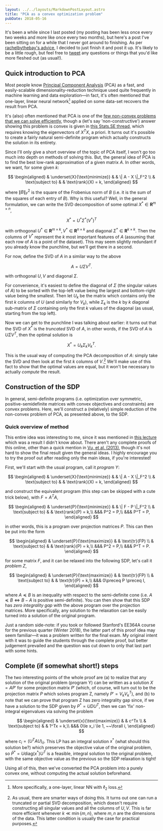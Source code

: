 ```yaml
---
layout: ../../layouts/MarkdownPostLayout.astro
title: "PCA as a convex optimization problem"
pubDate: 2018-05-16
---
```


It's been a while since I last posted (my posting has been less once every two weeks and more like once every two months), but here's a post I've been sitting on for a while that I never got around to finishing. As per [rachelbythebay's advice](https://rachelbythebay.com/w/2018/03/13/write/), I decided to just finish it and post it up. It's likely to be a little rough, but feel free to [tweet](https://twitter.com/GuilleAngeris) any questions or things that you'd like more fleshed out (as usual!).

## Quick introduction to PCA

Most people know [Principal Component Analysis](https://en.wikipedia.org/wiki/Principal_component_analysis) (PCA) as a fast, and easily-scalable dimensionality-reduction technique used quite frequently in machine learning and data exploration—in fact, it's often mentioned that one-layer, linear neural network[^losstype] applied on some data-set recovers the result from PCA.

It's (also) often mentioned that PCA is one of the [few non-convex problems that we can solve efficiently](https://groups.google.com/forum/#!topic/10725-f12/P9e8BsqaAok), though a (let's say 'non-constructive') answer showing this problem is convex is given in [this Stats.SE thread](https://stats.stackexchange.com/questions/301532/is-pca-optimization-convex), which requires knowing the eigenvectors of $X^TX$, a priori. It turns out it's possible to create a fairly natural semi-definite program which actually constructs the solution in its entirety.

Since I'll only give a short overview of the topic of PCA itself, I won't go too much into depth on methods of solving this. But, the general idea of PCA is to find the best low-rank approximation of a given matrix $A$. In other words, we want, for some given $k$:

$$
\begin{aligned}
& \underset{X}{\text{minimize}}
& & \| A - X \|_F^2  \\
& \text{subject to}
& & \text{rank}(X) = k,
\end{aligned}
$$

where $\| B \|_F^2$ is the square of the Frobenius norm of $B$ (i.e. it is the sum of the squares of each entry of $B$). Why is this useful? Well, in the general formulation, we can write the SVD decomposition of some optimal $X^* \in \mathbf{R}^{m\times n}$,

$$
X^* = U^*\Sigma^* (V^*)^T
$$

with orthogonal $U^* \in \mathbf{R}^{m\times k}, V^*\in \mathbf{R}^{n\times k}$ and diagonal $\Sigma^* \in \mathbf{R}^{k\times k}$. Then the columns of $V^*$ represent the $k$ most important features of $A$ (assuming that each row of $A$ is a point of the dataset). This may seem slightly redundant if you already know the punchline, but we'll get there in a second. 

For now, define the SVD of $A$ in a similar way to the above

$$
A = U\Sigma V^T.
$$

with orthogonal $U, V$ and diagonal $\Sigma$.

For convenience, it's easiest to define the diagonal of $\Sigma$ (the singular values of $A$) to be sorted with the top-left value being the largest and bottom-right value being the smallest. Then let $U_k$ be the matrix which contains only the first $k$ columns of $U$ (and similarly for $V_k$), while $\Sigma_k$ is the $k$ by $k$  diagonal sub-matrix of $\Sigma$ containing only the first $k$ values of the diagonal (as usual, starting from the top left).

Now we can get to the punchline I was talking about earlier: it turns out that the SVD of $X^*$ is the *truncated* SVD of $A$, in other words, if the SVD of $A$ is $U\Sigma V^T$, then the optimal solution is

$$
X^* = U_k\Sigma_kV_k^T.
$$

This is the usual way of computing the PCA decomposition of $A$: simply take the SVD and then look at the first $k$ columns of $V$.[^truncatedsvd] We'll make use of this fact to show that the optimal values are equal, but it won't be necessary to actually *compute* the result.

## Construction of the SDP

In general, semi-definite programs (i.e. optimization over symmetric, positive-semidefinite matrices with convex objectives and constraints) are convex problems. Here, we'll construct a (relatively) simple reduction of the non-convex problem of PCA, as presented above, to the SDP.

### Quick overview of method

This entire idea was interesting to me, since it was mentioned in [this lecture](http://www.stat.cmu.edu/~ryantibs/convexopt-S15/scribes/26-nonconvex-scribed.pdf) which was a result I didn't know about. There aren't any complete proofs of this online, other than a quick mention in [Vu, et al. (2013)](https://papers.nips.cc/paper/5136-fantope-projection-and-selection-a-near-optimal-convex-relaxation-of-sparse-pca), though it's not hard to show the final result given the general ideas. I highly encourage you to try the proof out after reading only the main ideas, if you're interested!

First, we'll start with the usual program, call it *program Y*:

$$
\begin{aligned}
& \underset{X}{\text{minimize}}
& & \| A - X \|_F^2  \\
& \text{subject to}
& & \text{rank}(X) = k,
\end{aligned}
$$

and construct the equivalent program (this step can be skipped with a cute trick below), with $F = A^TA$,

$$
\begin{aligned}
& \underset{P}{\text{minimize}}
& & \| F - P \|_F^2  \\
& \text{subject to}
& & \text{rank}(P) = k,\\
&&& P^2 = P,\\
&&& P^T = P,
\end{aligned}
$$

in other words, this is a program over projection matrices $P$. This can then be put into the form

$$
\begin{aligned}
& \underset{P}{\text{maximize}}
& & \text{tr}(FP)  \\
& \text{subject to}
& & \text{rank}(P) = k,\\
&&& P^2 = P,\\
&&& P^T = P.
\end{aligned}
$$

for some matrix $F$, and it can be relaxed into the following SDP, let's call it *problem Z*,

$$
\begin{aligned}
& \underset{P}{\text{maximize}}
& & \text{tr}(FP)  \\
& \text{subject to}
& & \text{tr}(P) = k,\\
&&& 0\preceq P \preceq I,
\end{aligned}
$$

where $A \preceq B$ is an inequality with respect to the semi-definite cone (i.e. $A \preceq B \iff B - A$ is positive semi-definite). You can then show that this SDP has *zero integrality gap* with the above program over the projection matrices. More specifically, any solution to the relaxation can be easily turned into a solution of the original program.

Just a random side-note: if you took or followed Stanford's EE364A course for the previous quarter (Winter 2018), the latter part of this proof idea may seem familiar—it was a problem written for the final exam. My original intent with it was to guide the students through the complete proof, but better judgement prevailed and the question was cut down to only that last part with some hints.

## Complete (if somewhat short!) steps
The two interesting points of the whole proof are (a) to realize that any solution of the original problem (program Y) can be written as a solution $X = AP'$ for some projection matrix $P'$ (which, of course, will turn out to be the projection matrix $P$ which solves program Z, namely $P' = V_kV_k^T$), and (b) to note that we can prove that program Z has zero integrality gap since, if we have a solution to the SDP given by $P^* = UDU^T$, then we can 'fix' non-integral eigenvalues via solving the problem

$$
\begin{aligned}
& \underset{x}{\text{maximize}}
& & c^Tx  \\
& \text{subject to}
& & 1^Tx = k,\\
&&& 0\le x_i \le 1, ~~\forall i,
\end{aligned}
$$

where $c_i = (U^TAU)_{ii}$. This LP has an integral solution $x^*$ (what should this solution be?) which preserves the objective value of the original problem, so $\bar P^* = U\text{diag}(x^*)U^T$ is a feasible, integral solution to the original problem, with the same objective value as the previous so the SDP relaxation is tight!

Using all of this, then we've converted the PCA problem into a purely convex one, without computing the actual solution beforehand.

[^losstype]: More specifically, a one-layer, linear NN with $\ell_2$ loss.

[^truncatedsvd]: As usual, there are smarter ways of doing this. It turns out one can run a truncated or partial SVD decomposition, which doesn't require constructing all singular values and all the columns of $U, V$. This is far more efficient whenever $k\ll \min\{m, n\}$, where $m,n$ are the dimensions of the data. This latter condition is usually the case for practical purposes.